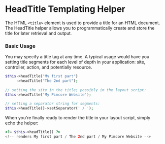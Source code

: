 # HeadTitle Templating Helper

The HTML `<title>` element is used to provide a title for an HTML document. 
The HeadTitle helper allows you to programmatically create and store the title for later retrieval and output.

### Basic Usage

You may specify a title tag at any time. 
A typical usage would have you setting title segments for each level of depth in your application: site, 
controller, action, and potentially resource.

```php
$this->headTitle("My first part")
     ->headTitle("The 2nd part");
 
// setting the site in the title; possibly in the layout script:
$this->headTitle('My Pimcore Website');
 
// setting a separator string for segments:
$this->headTitle()->setSeparator(' / ');
```

When you're finally ready to render the title in your layout script, simply echo the helper:

```php
<?= $this->headTitle() ?>
<!-- renders My first part / The 2nd part / My Pimcore Website -->
```


